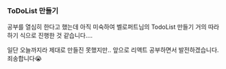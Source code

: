 ### ToDoList 만들기

  공부를 열심히 한다고 했는데 아직 미숙하여 벨로퍼트님의 TodoList 만들기 거의 따라하기 식으로 진행한 것 같습니다....
  
  일단 오늘까지라 제대로 만들진 못했지만.. 앞으로 리액트 공부하면서 발전하겠습니다. 죄송합니다😭
